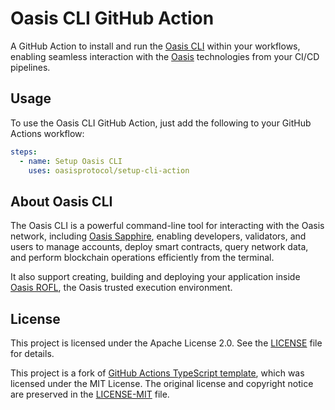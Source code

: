 # Oasis CLI GitHub Action

A GitHub Action to install and run the [Oasis CLI] within your workflows,
enabling seamless interaction with the [Oasis] technologies from your CI/CD
pipelines.

[Oasis CLI]: https://docs.oasis.io/build/tools/cli/
[Oasis]: https://oasis.net/

## Usage

To use the Oasis CLI GitHub Action, just add the following to your GitHub
Actions workflow:

```yaml
steps:
  - name: Setup Oasis CLI
    uses: oasisprotocol/setup-cli-action
```

## About Oasis CLI

The Oasis CLI is a powerful command-line tool for interacting with the Oasis
network, including [Oasis Sapphire], enabling developers, validators, and users
to manage accounts, deploy smart contracts, query network data, and perform
blockchain operations efficiently from the terminal.

It also support creating, building and deploying your application inside
[Oasis ROFL], the Oasis trusted execution environment.

[Oasis Sapphire]: https://docs.oasis.io/build/sapphire/
[Oasis ROFL]: https://docs.oasis.io/build/rofl/

## License

This project is licensed under the Apache License 2.0. See the
[LICENSE](LICENSE) file for details.

This project is a fork of [GitHub Actions TypeScript template], which was
licensed under the MIT License. The original license and copyright notice are
preserved in the [LICENSE-MIT](LICENSE-MIT) file.

[GitHub Actions TypeScript template]:
  https://github.com/actions/typescript-action
